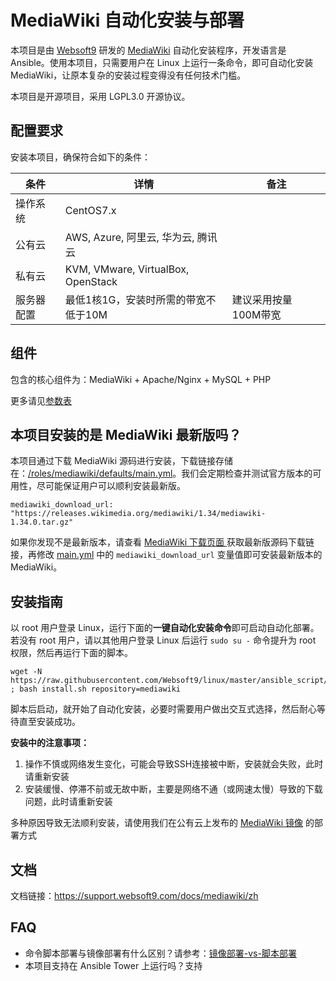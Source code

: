 
# MediaWiki 自动化安装与部署

本项目是由 [Websoft9](https://www.websoft9.com) 研发的 [MediaWiki](https://www.mediawiki.org/wiki/MediaWiki) 自动化安装程序，开发语言是 Ansible。使用本项目，只需要用户在 Linux 上运行一条命令，即可自动化安装 MediaWiki，让原本复杂的安装过程变得没有任何技术门槛。  

本项目是开源项目，采用 LGPL3.0 开源协议。

## 配置要求

安装本项目，确保符合如下的条件：

| 条件       | 详情       | 备注  |
| ------------ | ------------ | ----- |
| 操作系统       | CentOS7.x       |    |
| 公有云| AWS, Azure, 阿里云, 华为云, 腾讯云 |  |
| 私有云|  KVM, VMware, VirtualBox, OpenStack |  |
| 服务器配置 | 最低1核1G，安装时所需的带宽不低于10M |  建议采用按量100M带宽 |

## 组件

包含的核心组件为：MediaWiki + Apache/Nginx + MySQL + PHP

更多请见[参数表](/docs/zh/stack-components.md)

## 本项目安装的是 MediaWiki 最新版吗？

本项目通过下载 MediaWiki 源码进行安装，下载链接存储在：[/roles/mediawiki/defaults/main.yml](/roles/mediawiki/defaults/main.yml)。我们会定期检查并测试官方版本的可用性，尽可能保证用户可以顺利安装最新版。

```
mediawiki_download_url: "https://releases.wikimedia.org/mediawiki/1.34/mediawiki-1.34.0.tar.gz"
```
如果你发现不是最新版本，请查看 [MediaWiki 下载页面 ](https://www.mediawiki.org/wiki/Special:MyLanguage/Download)获取最新版源码下载链接，再修改 [main.yml](/roles/mediawiki/defaults/main.yml) 中的 `mediawiki_download_url` 变量值即可安装最新版本的 MediaWiki。

## 安装指南

以 root 用户登录 Linux，运行下面的**一键自动化安装命令**即可启动自动化部署。若没有 root 用户，请以其他用户登录 Linux 后运行 `sudo su -` 命令提升为 root 权限，然后再运行下面的脚本。

```
wget -N https://raw.githubusercontent.com/Websoft9/linux/master/ansible_script/install.sh ; bash install.sh repository=mediawiki
```

脚本后启动，就开始了自动化安装，必要时需要用户做出交互式选择，然后耐心等待直至安装成功。

**安装中的注意事项：**  

1. 操作不慎或网络发生变化，可能会导致SSH连接被中断，安装就会失败，此时请重新安装
2. 安装缓慢、停滞不前或无故中断，主要是网络不通（或网速太慢）导致的下载问题，此时请重新安装

多种原因导致无法顺利安装，请使用我们在公有云上发布的 [MediaWiki 镜像](https://apps.websoft9.com/mediawiki) 的部署方式


## 文档

文档链接：https://support.websoft9.com/docs/mediawiki/zh

## FAQ

- 命令脚本部署与镜像部署有什么区别？请参考：[镜像部署-vs-脚本部署](https://support.websoft9.com/docs/faq/zh/bz-product.html#镜像部署-vs-脚本部署)
- 本项目支持在 Ansible Tower 上运行吗？支持

